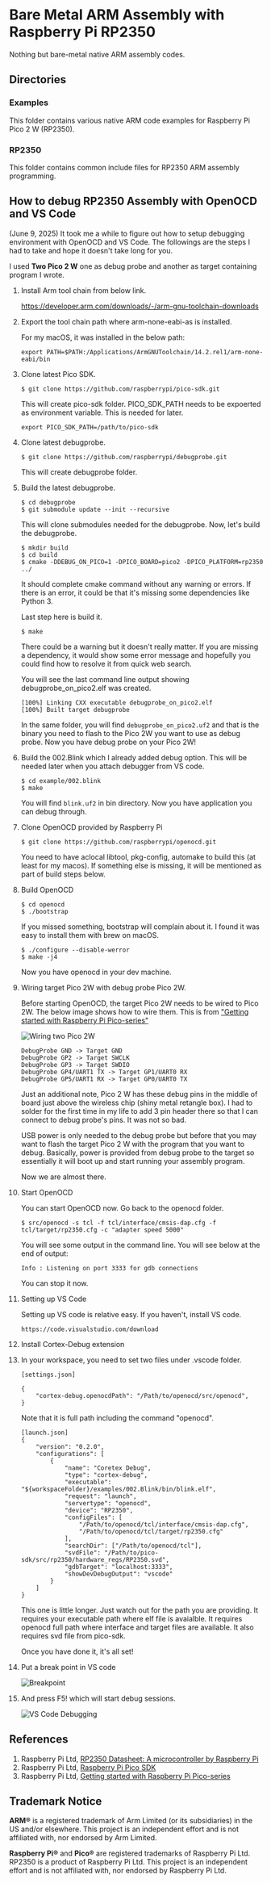 
# Bare Metal ARM Assembly with Raspberry Pi RP2350

Nothing but bare-metal native ARM assembly codes.

## Directories

### Examples

This folder contains various native ARM code examples for Raspberry Pi Pico 2 W (RP2350).

### RP2350

This folder contains common include files for RP2350 ARM assembly programming.

## How to debug RP2350 Assembly with OpenOCD and VS Code

(June 9, 2025) It took me a while to figure out how to setup debugging environment with OpenOCD and VS Code. The followings are the steps I had to take and hope it doesn't take long for you.

I used **Two Pico 2 W** one as debug probe and another as target containing program I wrote. 

1. Install Arm tool chain from below link.

    https://developer.arm.com/downloads/-/arm-gnu-toolchain-downloads

1. Export the tool chain path where arm-none-eabi-as is installed.

    For my macOS, it was installed in the below path:
    ```
    export PATH=$PATH:/Applications/ArmGNUToolchain/14.2.rel1/arm-none-eabi/bin
    ```

1. Clone latest Pico SDK.

    ```console
    $ git clone https://github.com/raspberrypi/pico-sdk.git
    ```
    This will create pico-sdk folder. PICO_SDK_PATH needs to be expoerted as environment variable. This is needed for later.

    ```console
    export PICO_SDK_PATH=/path/to/pico-sdk
    ```


1. Clone latest debugprobe.

    ```console
    $ git clone https://github.com/raspberrypi/debugprobe.git
    ```
    This will create debugprobe folder.

1. Build the latest debugprobe.

    ```console
    $ cd debugprobe
    $ git submodule update --init --recursive
    ```
    This will clone submodules needed for the debugprobe. Now, let's build the debugprobe.

    ```console
    $ mkdir build
    $ cd build
    $ cmake -DDEBUG_ON_PICO=1 -DPICO_BOARD=pico2 -DPICO_PLATFORM=rp2350 ../
    ```
    It should complete cmake command without any warning or errors. If there is an error, it could be that it's missing some dependencies like Python 3.

    Last step here is build it.

    ```console
    $ make
    ```
    There could be a warning but it doesn't really matter. If you are missing a dependency, it would show some error message and hopefully you could find how to resolve it from quick web search.

    You will see the last command line output showing debugprobe_on_pico2.elf was created.
    ```console
    [100%] Linking CXX executable debugprobe_on_pico2.elf
    [100%] Built target debugprobe
    ```

    In the same folder, you will find ```debugprobe_on_pico2.uf2``` and that is the binary you need to flash to the Pico 2W you want to use as debug probe. Now you have debug probe on your Pico 2W!

1. Build the 002.Blink which I already added debug option. This will be needed later when you attach debugger from VS code.

    ```console
    $ cd example/002.blink
    $ make
    ```
    You will find ```blink.uf2``` in bin directory. Now you have application you can debug through.

1. Clone OpenOCD provided by Raspberry Pi

    ```console
    $ git clone https://github.com/raspberrypi/openocd.git
    ```
    You need to have aclocal libtool, pkg-config, automake to build this (at least for my macos). If something else is missing, it will be mentioned as part of build steps below.

1. Build OpenOCD

    ```console
    $ cd openocd
    $ ./bootstrap
    ```
    If you missed something, bootstrap will complain about it. I found it was easy to install them with brew on macOS.

    ```console
    $ ./configure --disable-werror
    $ make -j4
    ```
    Now you have openocd in your dev machine.

1. Wiring target Pico 2W with debug probe Pico 2W.
    
    Before starting OpenOCD, the target Pico 2W needs to be wired to Pico 2W. The below image shows how to wire them. This is from ["Getting started with Raspberry Pi Pico-series"](https://datasheets.raspberrypi.com/pico/getting-started-with-pico.pdf)

    ![Wiring two Pico 2W](./docs/images/debugprobe-connect.png)

    ```
    DebugProbe GND -> Target GND
    DebugProbe GP2 -> Target SWCLK
    DebugProbe GP3 -> Target SWDIO
    DebugProbe GP4/UART1 TX -> Target GP1/UART0 RX
    DebugProbe GP5/UART1 RX -> Target GP0/UART0 TX
    ```

    Just an additional note, Pico 2 W has these debug pins in the middle of board just above the wireless chip (shiny metal retangle box). I had to solder for the first time in my life to add 3 pin header there so that I can connect to debug probe's pins. It was not so bad.

    USB power is only needed to the debug probe but before that you may want to flash the target Pico 2 W with the program that you want to debug. Basically, power is provided from debug probe to the target so essentially it will boot up and start running your assembly program.

    Now we are almost there.

1. Start OpenOCD

    You can start OpenOCD now. Go back to the openocd folder.

    ```console
    $ src/openocd -s tcl -f tcl/interface/cmsis-dap.cfg -f tcl/target/rp2350.cfg -c "adapter speed 5000"
    ```

    You will see some output in the command line. You will see below at the end of output:

    ```
    Info : Listening on port 3333 for gdb connections
    ```
    You can stop it now.

1. Setting up VS Code

    Setting up VS code is relative easy. If you haven't, install VS code.

    ```
    https://code.visualstudio.com/download
    ```

1. Install Cortex-Debug extension

1. In your workspace, you need to set two files under .vscode folder.

    ```
    [settings.json]

    {
        "cortex-debug.openocdPath": "/Path/to/openocd/src/openocd",
    }
    ```
    Note that it is full path including the command "openocd".

    ```
    [launch.json]
    {
        "version": "0.2.0",
        "configurations": [
            {
                "name": "Coretex Debug",
                "type": "cortex-debug",
                "executable": "${workspaceFolder}/examples/002.Blink/bin/blink.elf",
                "request": "launch",
                "servertype": "openocd",
                "device": "RP2350",
                "configFiles": [
                    "/Path/to/openocd/tcl/interface/cmsis-dap.cfg",
                    "/Path/to/openocd/tcl/target/rp2350.cfg"
                ],
                "searchDir": ["/Path/to/openocd/tcl"],
                "svdFile": "/Path/to/pico-sdk/src/rp2350/hardware_regs/RP2350.svd",
                "gdbTarget": "localhost:3333",
                "showDevDebugOutput": "vscode"
            }
        ]
    }
    ```
    This one is little longer. Just watch out for the path you are providing. It requires your executable path where elf file is avaialble. It requires openocd full path where interface and target files are available. It also requires svd file from pico-sdk.

    Once you have done it, it's all set!

1. Put a break point in VS code
    
    ![Breakpoint](./docs/images/breakpoint.png)

1. And press F5! which will start debug sessions.

    ![VS Code Debugging](./docs/images/debug-vscode.png)
    

## References

1. Raspberry Pi Ltd, [RP2350 Datasheet: A microcontroller by Raspberry Pi](https://datasheets.raspberrypi.com/rp2350/rp2350-datasheet.pdf)
1. Raspberry Pi Ltd, [Raspberry Pi Pico SDK](https://github.com/raspberrypi/pico-sdk)
1. Raspberry Pi Ltd, [Getting started with Raspberry Pi Pico-series](https://datasheets.raspberrypi.com/pico/getting-started-with-pico.pdf)
## Trademark Notice

**ARM®** is a registered trademark of Arm Limited (or its subsidiaries) in the US and/or elsewhere. This project is an independent effort and is not affiliated with, nor endorsed by Arm Limited.

**Raspberry Pi®** and **Pico®** are registered trademarks of Raspberry Pi Ltd. RP2350 is a product of Raspberry Pi Ltd. This project is an independent effort and is not affiliated with, nor endorsed by Raspberry Pi Ltd.
